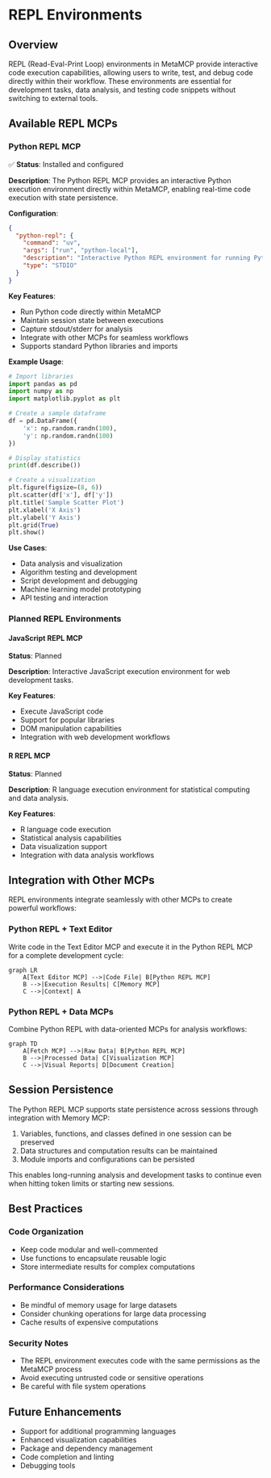 # REPL Environments

## Overview

REPL (Read-Eval-Print Loop) environments in MetaMCP provide interactive code execution capabilities, allowing users to write, test, and debug code directly within their workflow. These environments are essential for development tasks, data analysis, and testing code snippets without switching to external tools.

## Available REPL MCPs

### Python REPL MCP

✅ **Status**: Installed and configured

**Description**: The Python REPL MCP provides an interactive Python execution environment directly within MetaMCP, enabling real-time code execution with state persistence.

**Configuration**:
```json
{
  "python-repl": {
    "command": "uv",
    "args": ["run", "python-local"],
    "description": "Interactive Python REPL environment for running Python code directly with session state maintenance.",
    "type": "STDIO"
  }
}
```

**Key Features**:
- Run Python code directly within MetaMCP
- Maintain session state between executions
- Capture stdout/stderr for analysis
- Integrate with other MCPs for seamless workflows
- Supports standard Python libraries and imports

**Example Usage**:

```python
# Import libraries
import pandas as pd
import numpy as np
import matplotlib.pyplot as plt

# Create a sample dataframe
df = pd.DataFrame({
    'x': np.random.randn(100),
    'y': np.random.randn(100)
})

# Display statistics
print(df.describe())

# Create a visualization
plt.figure(figsize=(8, 6))
plt.scatter(df['x'], df['y'])
plt.title('Sample Scatter Plot')
plt.xlabel('X Axis')
plt.ylabel('Y Axis')
plt.grid(True)
plt.show()
```

**Use Cases**:
- Data analysis and visualization
- Algorithm testing and development
- Script development and debugging
- Machine learning model prototyping
- API testing and interaction

### Planned REPL Environments

#### JavaScript REPL MCP

**Status**: Planned

**Description**: Interactive JavaScript execution environment for web development tasks.

**Key Features**:
- Execute JavaScript code
- Support for popular libraries
- DOM manipulation capabilities
- Integration with web development workflows

#### R REPL MCP

**Status**: Planned

**Description**: R language execution environment for statistical computing and data analysis.

**Key Features**:
- R language code execution
- Statistical analysis capabilities
- Data visualization support
- Integration with data analysis workflows

## Integration with Other MCPs

REPL environments integrate seamlessly with other MCPs to create powerful workflows:

### Python REPL + Text Editor

Write code in the Text Editor MCP and execute it in the Python REPL MCP for a complete development cycle:

```mermaid
graph LR
    A[Text Editor MCP] -->|Code File| B[Python REPL MCP]
    B -->|Execution Results| C[Memory MCP]
    C -->|Context| A
```

### Python REPL + Data MCPs

Combine Python REPL with data-oriented MCPs for analysis workflows:

```mermaid
graph TD
    A[Fetch MCP] -->|Raw Data| B[Python REPL MCP]
    B -->|Processed Data| C[Visualization MCP]
    C -->|Visual Reports| D[Document Creation]
```

## Session Persistence

The Python REPL MCP supports state persistence across sessions through integration with Memory MCP:

1. Variables, functions, and classes defined in one session can be preserved
2. Data structures and computation results can be maintained
3. Module imports and configurations can be persisted

This enables long-running analysis and development tasks to continue even when hitting token limits or starting new sessions.

## Best Practices

### Code Organization

- Keep code modular and well-commented
- Use functions to encapsulate reusable logic
- Store intermediate results for complex computations

### Performance Considerations

- Be mindful of memory usage for large datasets
- Consider chunking operations for large data processing
- Cache results of expensive computations

### Security Notes

- The REPL environment executes code with the same permissions as the MetaMCP process
- Avoid executing untrusted code or sensitive operations
- Be careful with file system operations

## Future Enhancements

- Support for additional programming languages
- Enhanced visualization capabilities
- Package and dependency management
- Code completion and linting
- Debugging tools

